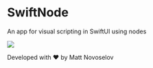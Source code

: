 # SwiftNode

An app for visual scripting in SwiftUI using nodes

![](https://github.com/matt-novoselov/SwiftNode/blob/9ec8e0e68a7f5383850438f6c4531ac0b39f74d9/poster.png)

Developed with ❤️ by Matt Novoselov
